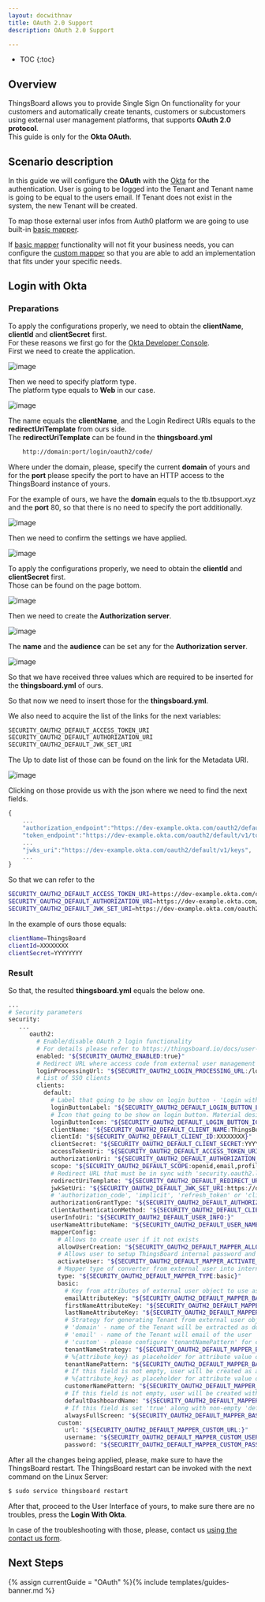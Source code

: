 ```yaml
---
layout: docwithnav
title: OAuth 2.0 Support
description: OAuth 2.0 Support

---
```


* TOC
{:toc}

## Overview
ThingsBoard allows you to provide Single Sign On functionality for your customers and automatically create tenants, customers or subcustomers using external user management platforms, that supports **OAuth 2.0 protocol**.  
This guide is only for the **Okta OAuth**. 
## Scenario description

In this guide we will configure the **OAuth** with the [Okta](https://www.okta.com/) for the authentication. 
User is going to be logged into the Tenant and Tenant name is going to be equal to the users email.
If Tenant does not exist in the system, the new Tenant will be created.

To map those external user infos from Auth0 platform we are going to use built-in [basic mapper](/docs/user-guide/oauth-2-support/#basic-mapper). 

If [basic mapper](/docs/user-guide/oauth-2-support/#basic-mapper) functionality will not fit your business needs, you can configure the [custom mapper](/docs/user-guide/oauth-2-support/#custom-mapper)  so that you are able to add an implementation that fits under your specific needs.

## Login with Okta

### Preparations 
To apply the configurations properly, we need to obtain the **clientName**,  **clientId** and **clientSecret** first.  
For these reasons we first go for the [Okta Developer Console](https://developer.okta.com/).  
First we need to create the application. 

![image](https://img.thingsboard.io/user-guide/oauth-2-support/okta/okta-go-for-application.png)

Then we need to specify platform type.  
The platform type equals to **Web** in our case. 

![image](https://img.thingsboard.io/user-guide/oauth-2-support/okta/okta-go-for-application-creation-1.png)

The name equals the **clientName**, and the Login Redirect URIs equals to the **redirectUriTemplate** from ours side.   
The  **redirectUriTemplate** can be found in the **thingsboard.yml**

```bash
    http://domain:port/login/oauth2/code/
```  

Where under the domain, please, specify the current **domain** of yours and for the **port** please specify the port to have an HTTP access to the ThingsBoard instance of yours.  

For the example of ours, we have the **domain** equals to the tb.tbsupport.xyz and the **port** 80, so that there is no need to specify the port additionally.  
 

![image](https://img.thingsboard.io/user-guide/oauth-2-support/okta/okta-go-for-application-creation-2.png)

Then we need to confirm the settings we have applied.
  
![image](https://img.thingsboard.io/user-guide/oauth-2-support/okta/okta-go-for-application-creation-3.png)

To apply the configurations properly, we need to obtain the **clientId** and **clientSecret** first.  
Those can be found on the page bottom. 

![image](https://img.thingsboard.io/user-guide/oauth-2-support/okta/okta-go-for-application-creation-clientIdSecret.png)


Then we need to create the **Authorization server**.

![image](https://img.thingsboard.io/user-guide/oauth-2-support/okta/okta-go-for-authorization-server-creation.png)

The **name** and the **audience** can be set any for the **Authorization server**.

![image](https://img.thingsboard.io/user-guide/oauth-2-support/okta/okta-go-for-authorization-server-creation-1.png)


So that we have received three values which are required to be inserted for the **thingsboard.yml** of ours.  

So that now we need to insert those for the **thingsboard.yml**. 

We also need to acquire the list of the links for the next variables:  

```bash
SECURITY_OAUTH2_DEFAULT_ACCESS_TOKEN_URI
SECURITY_OAUTH2_DEFAULT_AUTHORIZATION_URI
SECURITY_OAUTH2_DEFAULT_JWK_SET_URI
```

The Up to date list of those can be found on the link for the Metadata URI. 

![image](https://img.thingsboard.io/user-guide/oauth-2-support/okta/okta-go-for-authorization-server-creation-2.png)

Clicking on those provide us with the json where we need to find the next fields.

```js
{
    ...
	"authorization_endpoint":"https://dev-example.okta.com/oauth2/default/v1/authorize",
	"token_endpoint":"https://dev-example.okta.com/oauth2/default/v1/token",
    ...
	"jwks_uri":"https://dev-example.okta.com/oauth2/default/v1/keys",
    ...	
}
```

So that we can refer to the 
```bash
SECURITY_OAUTH2_DEFAULT_ACCESS_TOKEN_URI=https://dev-example.okta.com/oauth2/default/v1/token
SECURITY_OAUTH2_DEFAULT_AUTHORIZATION_URI=https://dev-example.okta.com/oauth2/default/v1/authorize
SECURITY_OAUTH2_DEFAULT_JWK_SET_URI=https://dev-example.okta.com/oauth2/default/v1/keys
```

In the example of ours those equals: 
```bash
clientName=ThingsBoard
clientId=XXXXXXXX
clientSecret=YYYYYYYY
```


### Result

So that, the resulted **thingsboard.yml** equals the below one. 

```bash
...
# Security parameters
security:
   ...
      oauth2:
        # Enable/disable OAuth 2 login functionality
        # For details please refer to https://thingsboard.io/docs/user-guide/oauth-2-support/
        enabled: "${SECURITY_OAUTH2_ENABLED:true}"
        # Redirect URL where access code from external user management system will be processed
        loginProcessingUrl: "${SECURITY_OAUTH2_LOGIN_PROCESSING_URL:/login/oauth2/code/}"
        # List of SSO clients
        clients:
          default:
            # Label that going to be show on login button - 'Login with {loginButtonLabel}'
            loginButtonLabel: "${SECURITY_OAUTH2_DEFAULT_LOGIN_BUTTON_LABEL:Okta}"
            # Icon that going to be show on login button. Material design icon ID (https://material.angularjs.org/latest/api/directive/mdIcon)
            loginButtonIcon: "${SECURITY_OAUTH2_DEFAULT_LOGIN_BUTTON_ICON:}"
            clientName: "${SECURITY_OAUTH2_DEFAULT_CLIENT_NAME:ThingsBoard}"
            clientId: "${SECURITY_OAUTH2_DEFAULT_CLIENT_ID:XXXXXXXX}"
            clientSecret: "${SECURITY_OAUTH2_DEFAULT_CLIENT_SECRET:YYYYYYYY}"
            accessTokenUri: "${SECURITY_OAUTH2_DEFAULT_ACCESS_TOKEN_URI:https://dev-example.okta.com/oauth2/default/v1/token}"
            authorizationUri: "${SECURITY_OAUTH2_DEFAULT_AUTHORIZATION_URI:https://dev-example.okta.com/oauth2/default/v1/authorize}"
            scope: "${SECURITY_OAUTH2_DEFAULT_SCOPE:openid,email,profile}"
            # Redirect URL that must be in sync with 'security.oauth2.loginProcessingUrl', but domain name added
            redirectUriTemplate: "${SECURITY_OAUTH2_DEFAULT_REDIRECT_URI_TEMPLATE:http://tb.tbsupport.xyz/login/oauth2/code/}"
            jwkSetUri: "${SECURITY_OAUTH2_DEFAULT_JWK_SET_URI:https://dev-example.okta.com/oauth2/default/v1/keys}"
            # 'authorization_code', 'implicit', 'refresh_token' or 'client_credentials'
            authorizationGrantType: "${SECURITY_OAUTH2_DEFAULT_AUTHORIZATION_GRANT_TYPE:authorization_code}"
            clientAuthenticationMethod: "${SECURITY_OAUTH2_DEFAULT_CLIENT_AUTHENTICATION_METHOD:post}" # basic or post
            userInfoUri: "${SECURITY_OAUTH2_DEFAULT_USER_INFO:}"
            userNameAttributeName: "${SECURITY_OAUTH2_DEFAULT_USER_NAME_ATTRIBUTE_NAME:email}"
            mapperConfig:
              # Allows to create user if it not exists
              allowUserCreation: "${SECURITY_OAUTH2_DEFAULT_MAPPER_ALLOW_USER_CREATION:true}"
              # Allows user to setup ThingsBoard internal password and login over default Login window
              activateUser: "${SECURITY_OAUTH2_DEFAULT_MAPPER_ACTIVATE_USER:false}"
              # Mapper type of converter from external user into internal - 'basic' or 'custom'
              type: "${SECURITY_OAUTH2_DEFAULT_MAPPER_TYPE:basic}"
              basic:
                # Key from attributes of external user object to use as email
                emailAttributeKey: "${SECURITY_OAUTH2_DEFAULT_MAPPER_BASIC_EMAIL_ATTRIBUTE_KEY:email}"
                firstNameAttributeKey: "${SECURITY_OAUTH2_DEFAULT_MAPPER_BASIC_FIRST_NAME_ATTRIBUTE_KEY:}"
                lastNameAttributeKey: "${SECURITY_OAUTH2_DEFAULT_MAPPER_BASIC_LAST_NAME_ATTRIBUTE_KEY:}"
                # Strategy for generating Tenant from external user object - 'domain', 'email' or 'custom'
                # 'domain' - name of the Tenant will be extracted as domain from the email of the user
                # 'email' - name of the Tenant will email of the user
                # 'custom' - please configure 'tenantNamePattern' for custom mapping
                tenantNameStrategy: "${SECURITY_OAUTH2_DEFAULT_MAPPER_BASIC_TENANT_NAME_STRATEGY:domain}"
                # %{attribute_key} as placeholder for attribute value of attributes of external user object
                tenantNamePattern: "${SECURITY_OAUTH2_DEFAULT_MAPPER_BASIC_TENANT_NAME_PATTERN:}"
                # If this field is not empty, user will be created as a user under defined Customer
                # %{attribute_key} as placeholder for attribute value of attributes of external user object
                customerNamePattern: "${SECURITY_OAUTH2_DEFAULT_MAPPER_BASIC_CUSTOMER_NAME_PATTERN:}"
                # If this field is not empty, user will be created with default defined Dashboard
                defaultDashboardName: "${SECURITY_OAUTH2_DEFAULT_MAPPER_BASIC_DEFAULT_DASHBOARD_NAME:}"
                # If this field is set 'true' along with non-empty 'defaultDashboardName', user will start from the defined Dashboard in fullscreen mode
                alwaysFullScreen: "${SECURITY_OAUTH2_DEFAULT_MAPPER_BASIC_ALWAYS_FULL_SCREEN:false}"
              custom:
                url: "${SECURITY_OAUTH2_DEFAULT_MAPPER_CUSTOM_URL:}"
                username: "${SECURITY_OAUTH2_DEFAULT_MAPPER_CUSTOM_USERNAME:}"
                password: "${SECURITY_OAUTH2_DEFAULT_MAPPER_CUSTOM_PASSWORD:}"
```


After all the changes being applied, please, make sure to have the ThingsBoard restart.
The ThingsBoard restart can be invoked with the next command on the Linux Server: 
```bash
$ sudo service thingsboard restart
```  
After that, proceed to the User Interface of yours, to make sure there are no troubles, press the **Login With Okta**.

In case of the troubleshooting with those, please, contact us [using the contact us form](/docs/contact-us/).

## Next Steps

{% assign currentGuide = "OAuth" %}{% include templates/guides-banner.md %}
